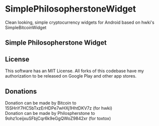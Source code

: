 # SimplePhilosopherstoneWidget

Clean looking, simple cryptocurrency widgets for Android based on hwki's SimpleBitcoinWidget


## Simple Philosopherstone Widget

<!-- <a href='https://play.google.com/store/apps/details?id=com.brentpanther.bitcoinwidget&pcampaignid=MKT-Other-global-all-co-prtnr-py-PartBadge-Mar2515-1'><img alt='Get it on Google Play' src='https://play.google.com/intl/en_us/badges/images/generic/en_badge_web_generic.png' height="80pt"/></a>

<a href="http://fdroid.org/packages/com.brentpanther.bitcoinwidget/">
    <img src="https://f-droid.org/badge/get-it-on.png"
         alt="Get it on F-Droid" height="80">
</a>
-->
## License

This software has an MIT License. All forks of this codebase have my authorization to be released on Google Play and other app stores.


## Donations

Donation can be made by Bitcoin to         15SHnY7HC5bTxzErHDPe7wHXj1HhtDKV7z (for hwki) <br>
Donation can be made by Philospherstone to 9ohz1ceijxuSFbjCqr6k9eGgQWoZ9842xr (for toxtox)
